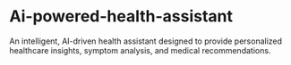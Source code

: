 # Ai-powered-health-assistant
An intelligent, AI-driven health assistant designed to provide personalized healthcare insights, symptom analysis, and medical recommendations.
